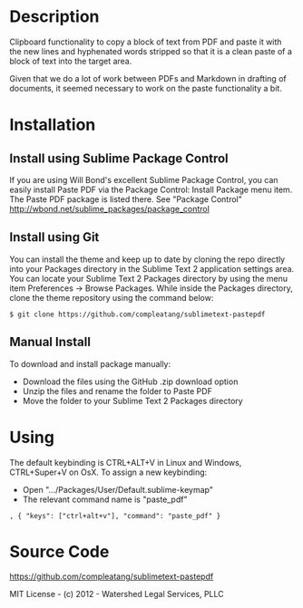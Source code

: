 # Description

Clipboard functionality to copy a block of text from PDF and paste it with the new lines and hyphenated words stripped so that it is a clean paste of a block of text into the target area. 

Given that we do a lot of work between PDFs and Markdown in drafting of documents, it seemed necessary to work on the paste functionality a bit. 

# Installation

## Install using Sublime Package Control

If you are using Will Bond's excellent Sublime Package Control, you can easily install Paste PDF via the Package Control: Install Package menu item. The Paste PDF package is listed there. See "Package Control" http://wbond.net/sublime_packages/package_control

## Install using Git

You can install the theme and keep up to date by cloning the repo directly into your Packages directory in the Sublime Text 2 application settings area. You can locate your Sublime Text 2 Packages directory by using the menu item Preferences -> Browse Packages. While inside the Packages directory, clone the theme repository using the command below:

```
$ git clone https://github.com/compleatang/sublimetext-pastepdf
```

## Manual Install

To download and install package manually:

* Download the files using the GitHub .zip download option
* Unzip the files and rename the folder to Paste PDF
* Move the folder to your Sublime Text 2 Packages directory

# Using

The default keybinding is CTRL+ALT+V in Linux and Windows, CTRL+Super+V on OsX. To assign a new keybinding:

* Open ".../Packages/User/Default.sublime-keymap"
* The relevant command name is "paste_pdf"

```
, { "keys": ["ctrl+alt+v"], "command": "paste_pdf" }
```

# Source Code

https://github.com/compleatang/sublimetext-pastepdf

MIT License - (c) 2012 - Watershed Legal Services, PLLC